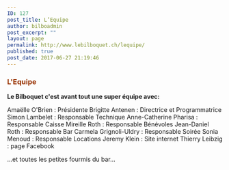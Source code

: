 ```yaml
---
ID: 127
post_title: L’Equipe
author: bilboadmin
post_excerpt: ""
layout: page
permalink: http://www.lebilboquet.ch/lequipe/
published: true
post_date: 2017-06-27 21:19:46
---
```

<h3><span style="color: #993300;"><strong>L'Equipe</strong></span></h3>
<strong>Le Bilboquet c'est avant tout une super équipe avec:</strong>

Amaëlle O'Brien : Présidente
Brigitte Antenen : Directrice et Programmatrice
Simon Lambelet : Responsable Technique
Anne-Catherine Pharisa : Responsable Caisse
Mireille Roth : Responsable Bénévoles
Jean-Daniel Roth : Responsable Bar
Carmela Grignoli-Uldry : Responsable Soirée
Sonia Menoud : Responsable Locations
Jeremy Klein : Site internet
Thierry Leibzig : page Facebook

...et toutes les petites fourmis du bar...
